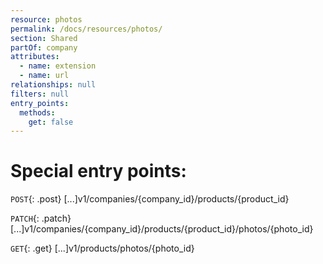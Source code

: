 ```yaml
---
resource: photos
permalink: /docs/resources/photos/
section: Shared
partOf: company
attributes:
  - name: extension
  - name: url
relationships: null
filters: null
entry_points:
  methods:
    get: false
---
```


# Special entry points:

`POST`{: .post} [...]v1/companies/{company_id}/products/{product_id}

`PATCH`{: .patch} [...]v1/companies/{company_id}/products/{product_id}/photos/{photo_id}

`GET`{: .get} [...]v1/products/photos/{photo_id}